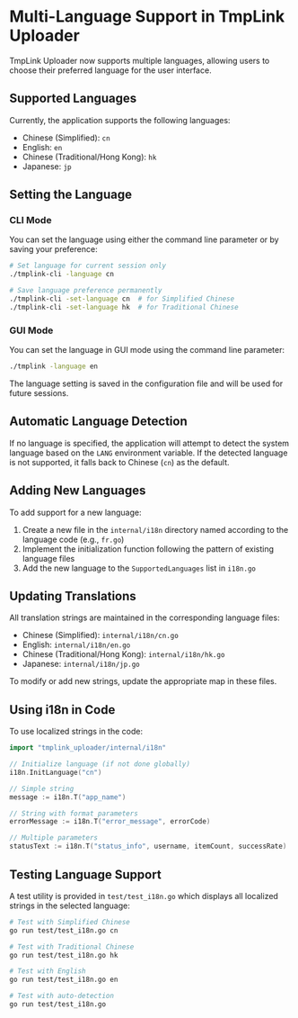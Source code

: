 # Multi-Language Support in TmpLink Uploader

TmpLink Uploader now supports multiple languages, allowing users to choose their preferred language for the user interface.

## Supported Languages

Currently, the application supports the following languages:

- Chinese (Simplified): `cn`
- English: `en`
- Chinese (Traditional/Hong Kong): `hk`
- Japanese: `jp`

## Setting the Language

### CLI Mode

You can set the language using either the command line parameter or by saving your preference:

```bash
# Set language for current session only
./tmplink-cli -language cn

# Save language preference permanently
./tmplink-cli -set-language cn  # for Simplified Chinese
./tmplink-cli -set-language hk  # for Traditional Chinese
```

### GUI Mode

You can set the language in GUI mode using the command line parameter:

```bash
./tmplink -language en
```

The language setting is saved in the configuration file and will be used for future sessions.

## Automatic Language Detection

If no language is specified, the application will attempt to detect the system language based on the `LANG` environment variable. If the detected language is not supported, it falls back to Chinese (`cn`) as the default.

## Adding New Languages

To add support for a new language:

1. Create a new file in the `internal/i18n` directory named according to the language code (e.g., `fr.go`)
2. Implement the initialization function following the pattern of existing language files
3. Add the new language to the `SupportedLanguages` list in `i18n.go`

## Updating Translations

All translation strings are maintained in the corresponding language files:

- Chinese (Simplified): `internal/i18n/cn.go`
- English: `internal/i18n/en.go`
- Chinese (Traditional/Hong Kong): `internal/i18n/hk.go`
- Japanese: `internal/i18n/jp.go`

To modify or add new strings, update the appropriate map in these files.

## Using i18n in Code

To use localized strings in the code:

```go
import "tmplink_uploader/internal/i18n"

// Initialize language (if not done globally)
i18n.InitLanguage("cn")

// Simple string
message := i18n.T("app_name")

// String with format parameters
errorMessage := i18n.T("error_message", errorCode)

// Multiple parameters
statusText := i18n.T("status_info", username, itemCount, successRate)
```

## Testing Language Support

A test utility is provided in `test/test_i18n.go` which displays all localized strings in the selected language:

```bash
# Test with Simplified Chinese
go run test/test_i18n.go cn

# Test with Traditional Chinese
go run test/test_i18n.go hk

# Test with English
go run test/test_i18n.go en

# Test with auto-detection
go run test/test_i18n.go
```
